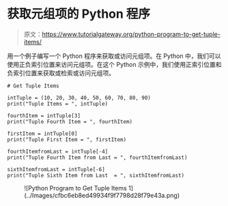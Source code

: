# 获取元组项的 Python 程序

> 原文：<https://www.tutorialgateway.org/python-program-to-get-tuple-items/>

用一个例子编写一个 Python 程序来获取或访问元组项。在 Python 中，我们可以使用正负索引位置来访问元组项。在这个 Python 示例中，我们使用正索引位置和负索引位置来获取或检索或访问元组项。

```
# Get Tuple Items

intTuple = (10, 20, 30, 40, 50, 60, 70, 80, 90)
print("Tuple Items = ", intTuple)

fourthItem = intTuple[3]
print("Tuple Fourth Item = ", fourthItem)

firstItem = intTuple[0]
print("Tuple First Item = ", firstItem)

fourthItemfromLast = intTuple[-4]
print("Tuple Fourth Item from Last = ", fourthItemfromLast)

sixthItemfromLast = intTuple[-6]
print("Tuple Sixth Item from Last  = ", sixthItemfromLast)
```

<figure class="wp-block-image size-large">![Python Program to Get Tuple Items 1](../Images/cfbc6eb8ed49934f9f7798d28f79e43a.png)</figure>